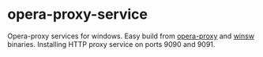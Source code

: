 # opera-proxy-service
Opera-proxy services for windows. 
Easy build from [opera-proxy](https://github.com/Snawoot/opera-proxy) and [winsw](https://github.com/winsw/winsw) binaries. 
Installing HTTP proxy service on ports 9090 and 9091. 
